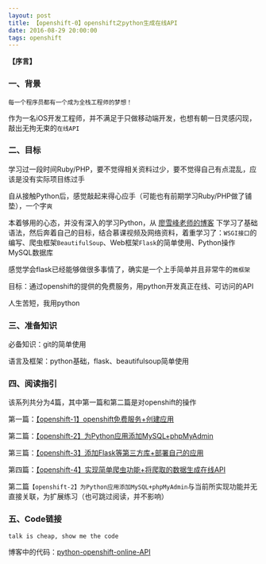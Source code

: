 ```yaml
---
layout: post
title: 【openshift-0】openshift之python生成在线API
date: 2016-08-29 20:00:00
tags: openshift
---
```


**【序言】**

### 一、背景

`每一个程序员都有一个成为全栈工程师的梦想！`

作为一名iOS开发工程师，并不满足于只做移动端开发，也想有朝一日灵感闪现，敲出无拘无束的`在线API`

### 二、目标

学习过一段时间Ruby/PHP，要不觉得相关资料过少，要不觉得自己有点混乱，应该是没有实际项目练过手

自从接触Python后，感觉敲起来得心应手（可能也有前期学习Ruby/PHP做了铺垫），一个字`爽`

本着够用的心态，并没有深入的学习Python，从 [廖雪峰老师的博客](http://www.liaoxuefeng.com/) 下学习了基础语法，然后奔着自己的目标，结合慕课视频及网络资料，着重学习了：`WSGI接口`的编写、爬虫框架`BeautifulSoup`、Web框架`Flask`的简单使用、Python操作MySQL数据库

感觉学会flask已经能够做很多事情了，确实是一个上手简单并且非常牛的`微框架`

目标：通过openshift的提供的免费服务，用python开发真正在线、可访问的API

人生苦短，我用python

### 三、准备知识

必备知识：git的简单使用

语言及框架：python基础，flask、beautifulsoup简单使用

### 四、阅读指引

该系列共分为4篇，其中第一篇和第二篇是对openshift的操作

第一篇：[【openshift-1】openshift免费服务+创建应用](http://yunschou.github.io/2016/08/openshift-guide-1/)

第二篇：[【openshift-2】为Python应用添加MySQL+phpMyAdmin](http://yunschou.github.io/2016/08/openshift-guide-2/)

第三篇：[【openshift-3】添加Flask等第三方库+部署自己的应用](http://yunschou.github.io/2016/09/openshift-guide-3/)

第四篇：[【openshift-4】实现简单爬虫功能+将爬取的数据生成在线API](http://yunschou.github.io/2016/09/openshift-guide-4/)

第二篇`【openshift-2】为Python应用添加MySQL+phpMyAdmin`与当前所实现功能并无直接关联，为扩展练习（也可跳过阅读，并不影响）

### 五、Code链接

`talk is cheap, show me the code`

博客中的代码：[python-openshift-online-API](https://github.com/YunsChou/PythonCode/tree/master/python-openshift-online-API)

